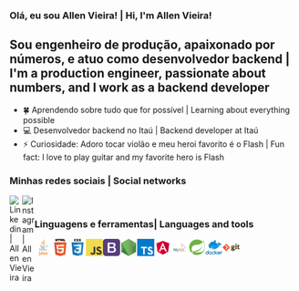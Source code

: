 ### Olá, eu sou Allen Vieira! | Hi, I'm Allen Vieira!

## Sou engenheiro de produção, apaixonado por números, e atuo como desenvolvedor backend | I'm a production engineer, passionate about numbers, and I work as a backend developer
- 🍀 Aprendendo sobre tudo que for possível | Learning about everything possible
- 💻 Desenvolvedor backend no Itaú | Backend developer at Itaú
- ⚡ Curiosidade: Adoro tocar violão e meu heroi favorito é o Flash | Fun fact: I love to play guitar and my favorite hero is Flash

### Minhas redes sociais | Social networks

[<img align = "left" alt = "Linkedin | Allen Vieira" width = "22px" src = "https://cdn.jsdelivr.net/npm/simple-icons@3.13.0/icons/linkedin.svg" />][linkedin]
[<img align = "left" alt = "Instagram | Allen Vieira" width = "22px" src = "https://cdn.jsdelivr.net/npm/simple-icons@3.13.0/icons/instagram.svg" />][linkedin]

<br />
 
### Linguagens e ferramentas| Languages and tools

[<img align = "left" alt = "Java | Allen Vieira" width = "30px" src = "https://raw.githubusercontent.com/github/explore/80688e429a7d4ef2fca1e82350fe8e3517d3494d/topics/java/java.png" />][linkedin]
[<img align = "left" alt = "HTML | Allen Vieira" width = "30px" src = "https://raw.githubusercontent.com/github/explore/80688e429a7d4ef2fca1e82350fe8e3517d3494d/topics/html/html.png" />][linkedin]
[<img align = "left" alt = "CSS | Allen Vieira" width = "30px" src = "https://raw.githubusercontent.com/github/explore/80688e429a7d4ef2fca1e82350fe8e3517d3494d/topics/css/css.png" />][linkedin]
[<img align = "left" alt = "Javascript | Allen Vieira" width = "30px" src = "https://raw.githubusercontent.com/github/explore/80688e429a7d4ef2fca1e82350fe8e3517d3494d/topics/javascript/javascript.png" />][linkedin]
[<img align = "left" alt = "Bootstrap | Allen Vieira" width = "30px" src = "https://raw.githubusercontent.com/github/explore/80688e429a7d4ef2fca1e82350fe8e3517d3494d/topics/bootstrap/bootstrap.png" />][linkedin]
[<img align = "left" alt = "Node.js | Allen Vieira" width = "30px" src = "https://raw.githubusercontent.com/github/explore/80688e429a7d4ef2fca1e82350fe8e3517d3494d/topics/nodejs/nodejs.png" />][linkedin]
[<img align = "left" alt = "Typescript | Allen Vieira" width = "30px" src = "https://raw.githubusercontent.com/github/explore/80688e429a7d4ef2fca1e82350fe8e3517d3494d/topics/typescript/typescript.png" />][linkedin]
[<img align = "left" alt = "Angular | Allen Vieira" width = "30px" src = "https://raw.githubusercontent.com/github/explore/80688e429a7d4ef2fca1e82350fe8e3517d3494d/topics/angular/angular.png" />][linkedin]
[<img align = "left" alt = "MySQL | Allen Vieira" width = "30px" src = "https://raw.githubusercontent.com/github/explore/80688e429a7d4ef2fca1e82350fe8e3517d3494d/topics/mysql/mysql.png" />][linkedin]
[<img align = "left" alt = "Springboot | Allen Vieira" width = "30px" src = "https://raw.githubusercontent.com/github/explore/80688e429a7d4ef2fca1e82350fe8e3517d3494d/topics/spring-boot/spring-boot.png" />][linkedin]
[<img align = "left" alt = "Docker | Allen Vieira" width = "30px" src = "https://raw.githubusercontent.com/github/explore/80688e429a7d4ef2fca1e82350fe8e3517d3494d/topics/docker/docker.png" />][linkedin]
[<img align = "left" alt = "GIT | Allen Vieira" width = "30px" src = "https://raw.githubusercontent.com/github/explore/80688e429a7d4ef2fca1e82350fe8e3517d3494d/topics/git/git.png" />][linkedin]


[linkedin]: https://www.linkedin.com/in/allen-vieira/
[instagram]: https://www.instagram.com/allenv96/

